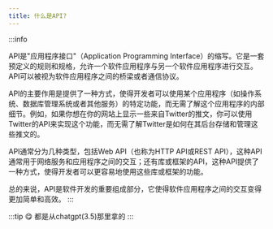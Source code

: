 ```yaml
---
title: 什么是API?
---
```

:::info

API是"应用程序接口"（Application Programming Interface）的缩写。它是一套预定义的规则和规格，允许一个软件应用程序与另一个软件应用程序进行交互。API可以被视为软件应用程序之间的桥梁或者通信协议。

API的主要作用是提供了一种方式，使得开发者可以使用某个应用程序（如操作系统、数据库管理系统或者其他服务）的特定功能，而无需了解这个应用程序的内部细节。例如，如果你想在你的网站上显示一些来自Twitter的推文，你可以使用Twitter的API来实现这个功能，而无需了解Twitter是如何在其后台存储和管理这些推文的。

API通常分为几种类型，包括Web API（也称为HTTP API或REST API），这种API通常用于网络服务和应用程序之间的交互；还有库或框架的API，这种API提供了一种方式，使得开发者可以更容易地使用这些库或框架的功能。

总的来说，API是软件开发的重要组成部分，它使得软件应用程序之间的交互变得更加简单和高效。
:::

:::tip 😋
都是从chatgpt(3.5)那里拿的
:::

